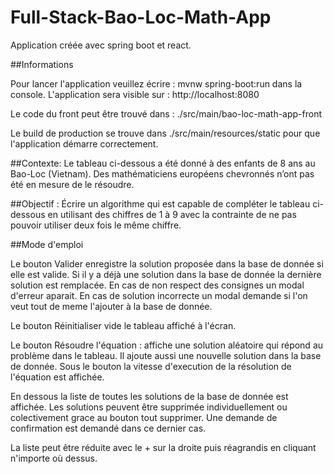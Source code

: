 # Full-Stack-Bao-Loc-Math-App
Application créée avec spring boot et react.


##Informations


Pour lancer l'application veuillez écrire : mvnw spring-boot:run  dans la console.
L'application sera visible sur : http://localhost:8080


Le code du front peut être trouvé dans : ./src/main/bao-loc-math-app-front


Le build de production se trouve dans ./src/main/resources/static pour que l'application démarre correctement.


##Contexte: 
Le tableau ci-dessous a été donné à des enfants de 8 ans au Bao-Loc
(Vietnam). Des mathématiciens européens chevronnés n’ont pas été en mesure de le
résoudre.


##Objectif : 
Écrire un algorithme qui est capable de compléter le tableau ci-dessous en
utilisant des chiffres de 1 à 9 avec la contrainte de ne pas pouvoir utiliser deux fois le
même chiffre.


##Mode d'emploi


Le bouton Valider enregistre la solution proposée dans la base de donnée si elle est valide. Si il y a déjà une solution dans la base de donnée la dernière solution est remplacée. En cas de non respect des consignes un modal d'erreur aparait. En cas de solution incorrecte un modal demande si l'on veut tout de meme l'ajouter à la base de donnée.


Le bouton Réinitialiser vide le tableau affiché à l'écran.


Le bouton Résoudre l'équation : affiche une solution aléatoire qui répond au problème dans le tableau. Il ajoute aussi une nouvelle solution dans la base de donnée.
Sous le bouton la vitesse d'execution de la résolution de l'équation est affichée.


En dessous la liste de toutes les solutions de la base de donnée est affichée. Les solutions peuvent être supprimée individuellement ou colectivement grace au bouton tout supprimer. Une demande de confirmation est demandé dans ce dernier cas.

La liste peut être réduite avec le + sur la droite puis réagrandis en cliquant n'importe où dessus.
